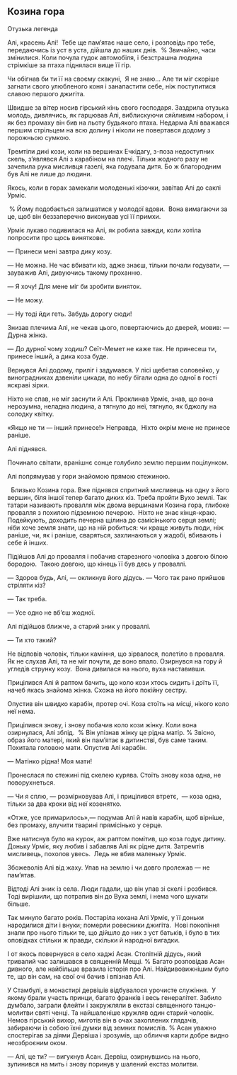 ## Козина гора

Отузька легенда

Алі, красень Алі!
 Тебе ще пам’ятає наше село, і розповідь про тебе, передаючись із уст в уста, дійшла до наших днів.
 % Звичайно, часи змінилися.
Коли почула гудок автомобіля, і безстрашна людина стрімкіше за птаха піднялася вище її гір.

Чи обігнав би ти її на своєму скакуні,
 Я не знаю...
Але ти міг скоріше загнати свого улюбленого коня і занапастити себе, ніж поступитися славою першого джигіта.

Швидше за вітер носив гірський кінь свого господаря.
Заздрила отузька молодь, дивлячись, як гарцював Алі, виблискуючи сяйливим набором, і як без промаху він бив на льоту будьякого птаха. Недарма Алі вважався першим стрільцем на всю долину і ніколи не повертався додому з порожньою сумкою.

Тремтіли дикі кози, коли на вершинах Ечкідагу, з-поза недоступних скель, з’являвся Алі з карабіном на плечі.
Тільки жодного разу не зачепила рука мисливця газелі, яка годувала дитя.Бо ж благородним був Алі не лише до людини.

Якось, коли в горах замекали молоденькі кізочки, завітав Алі до саклі Урміс.

 % Йому подобається залишатися у молодої вдови.
 Вона вимагаючи за це, щоб він беззаперечно виконував усі її примхи.

Урміє лукаво подивилася на Алі, як робила завжди, коли хотіла попросити про щось виняткове.

— Принеси мені завтра дику козу.

— Не можна.
Не час вбивати кіз, адже знаєш, тільки почали годувати, — зауважив Алі, дивуючись такому проханню.

— Я хочу!
Для мене міг би зробити виняток.

— Не можу.

— Ну тоді йди геть.
Забудь дорогу сюди!

Знизав плечима Алі, не чекав цього, повертаючись до дверей, мовив: — Дурна жінка.

— До дурної чому ходиш?
Сеїт-Мемет не каже так.
Не принесеш ти, принесе інший, а дика коза буде.

Вернувся Алі додому, приліг і задумався.
У лісі щебетав соловейко, у виноградниках дзвеніли цикади, по небу бігали одна до одної в гості яскраві зірки.

Ніхто не спав, не міг заснути й Алі.
Проклинав Урміє, знав, що вона нерозумна, неладна людина, а тягнуло до неї, тягнуло, як бджолу на солодку квітку.

«Якщо не ти — інший принесе!» Неправда,
 Ніхто окрім мене не принесе раніше.

Алі піднявся.

Починало світати, вранішнє сонце голубило землю першим поцілунком.
Алі попрямував у гори знайомою прямою стежиною.

  Близько Козина гора.
Вже піднявся спритний мисливець на одну з його вершин, біля іншої тепер багато диких кіз.
Треба пройти Вухо землі.
Так татари називають провалля між двома вершинами Козина гора, глибоке провалля з похилою підземною печерою.
 Ніхто не знає кінця-краю.
Подейкують, доходить печерна щілина до самісінького серця землі; ніби хоче земля знати, що на ній робиться: чи краще живуть люди, ніж раніше, чи, як і раніше, сваряться, захлинаються у жадобі, вбивають і себе й інших.

Підійшов Алі до провалля і побачив старезного чоловіка з довгою білою бородою.
 Такою довгою, що кінець її був десь у проваллі.

— Здоров будь, Алі, — окликнув його дідусь. — Чого так рано прийшов стріляти кіз?
— Так треба.

— Усе одно не вб’єш жодної.

Алі підійшов ближче, а старий зник у проваллі.

— Ти хто такий?

Не відповів чоловік, тільки каміння, що зірвалося, полетіло в провалля.
Як не слухав Алі, та не міг почути, де воно впало.
Озирнувся на гору й угледів струнку козу.
 Вона дивилася на нього, вуха наставивши.

Прицілився Алі й раптом бачить, що коло кози хтось сидить і доїть її, начеб якась знайома жінка.
Схожа на його покійну сестру.

Опустив він швидко карабін, протер очі.
Коза стоїть на місці, нікого коло неї нема.

Прицілився знову, і знову побачив коло кози жінку.
Коли вона озирнулася, Алі зблід.
 % Він упізнав жінку це рідна матір.
% Звісно, ​​образ його матері, який він пам’ятає в дитинстві, був саме таким.
Похитала головою мати.
Опустив Алі карабін.

— Матінко рідна!
Моя мати!

Пронеслася по стежині під скелею курява.
Стоїть знову коза одна, не поворухнеться.

— Чи я сплю, — розмірковував Алі, і прицілився втретє,  — коза одна, тільки за два кроки від неї козенятко.
«Отже, усе примарилось»,— подумав Алі й навів карабін, щоб вірніше, без промаху, влучити тварині прямісінько у серце.

Вже натиснув було на курок, аж раптом помітив, що коза годує дитину.
Доньку Урміє, яку любив і забавляв Алі як рідне дитя.
Затремтів мисливець, похолов увесь.
 Ледь не вбив маленьку Урміє.

Збожеволів Алі від жаху.
Упав на землю і чи довго пролежав — не пам’ятав.

Відтоді Алі зник із села.
Люди гадали, що він упав зі скелі і розбився.
Тоді вирішили, що потрапив він до Вуха землі, і нема чого шукати більше.
Так минуло багато років.
Постаріла кохана Алі Урміє, у її доньки народилися діти і внуки; померли ровесники джигіта.
 Нові покоління знали про нього тільки те, що дійшло до них з уст батьків, і було в тих оповідках стільки ж правди, скільки й народної вигадки.

І от якось повернувся в село хаджі Асан.
Столітній дідусь, який тривалий час залишався в священній Мецці.
% Багато розповідав Асан дивного, але найбільше вразила історія про Алі.
Найдивовижнішим було те, що він сам, на свої очі бачив і впізнав Алі.

У Стамбулі, в монастирі дервішів відбувалося урочисте служіння.
 У якому брали участь принци, багато франків і весь генералітет.
Забило думбало, заграли флейти і закружляли в екстазі священного танцю-молитви святі ченці.
Та найшаленіше кружляв один старий чоловік.
Немов гірський вихор, миготів він в очах захоплених глядачів, забираючи із собою їхні думки від земних помислів.
% Асан уважно спостерігав за діями Дервіша і зрозумів, що обличчя карти добре видно неозброєним оком.

— Алі, це ти? — вигукнув Асан.
Дервіш, озирнувшись на нього, зупинився на мить і знову поринув у шалений екстаз молитви.
